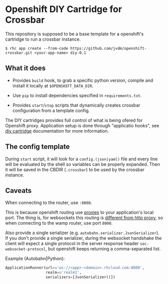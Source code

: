 # Openshift DIY Cartridge for Crossbar #

This repository is supposed to be a base template for a openshift's cartridge to run a crossbar instance.

    $ rhc app create --from-code https://github.com/jvdm/openshift-crossbar.git <your-app-name> diy-0.1

## What it does ##

- Provides `build` hook, to grab a specific python version, compile and install it locally at `$OPENSHIFT_DATA_DIR`.

- Use `pip` to install dependencies specified in `requirements.txt`.

- Provides `start`/`stop` scripts that dynamically creates crossbar configuration from a template config.

The DIY cartridges provides full control of what is being ofered for Openshift proxy.  Application setup is done through "applicatio hooks", see [diy cartridge][1] documentation for more information.


## The config template ##

During `start` script, it will look for a `config.(json|yaml)` file and every line will be evaluated by the shell so variables can be properly expanded.  Then it will be saved in the CBDIR (`.crossbar`) to be used by the crossbar instance.


## Caveats ##

When connecting to the router, use `:8000`.

This is because openshift routing use [proxies][2] to your application's local port.  The thing is, for websockets this routing is [different from http proxy][3], so when connecting to the wamp router, use port `8000`.

Also provide a single serializer (e.g. `autobahn.serializer.JsonSerializer`).  If you don't provide a single serializer, during the websocket handshake the client will expect a single protocol in the server response header `sec-websocket-protocol`, but openshift keeps returning a comma-separated list.

Example (Autobahn|Python):

```python
ApplicationRunner(url=u'ws://<app>-<domain>.rhcloud.com:8000',
                  realm=u'realm1',
                  serializers=[JsonSerializer()])
```


 [1]: https://docs.openshift.org/origin-m4/oo_cartridge_guide.html#diy
 [2]: https://developers.openshift.com/en/managing-port-binding-routing.html
 [3]: https://blog.openshift.com/paas-websockets/
 [4]: https://blog.openshift.com/paas-websockets/
